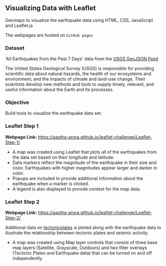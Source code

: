 ## Visualizing Data with Leaflet
Geomaps to visualize the earthquake data using HTML, CSS, JavaScript and Leaflet.js

The webpages are hosted on `GitHub pages`

### Dataset
'All Earthquakes from the Past 7 Days' data from the [USGS GeoJSON Feed](http://earthquake.usgs.gov/earthquakes/feed/v1.0/geojson.php)

The United States Geological Survey (USGS) is responsible for providing scientific data about natural hazards, the health of our ecosystems and environment; and the impacts of climate and land-use change. Their scientists develop new methods and tools to supply timely, relevant, and useful information about the Earth and its processes.


### Objective
Build tools to visualize the earthquake data set.


### Leaflet Step 1

**Webpage Link:**
https://aastha-arora.github.io/leaflet-challenge/Leaflet-Step-1/

* A map was created using Leaflet that plots all of the earthquakes from the data set based on their longitude and latitude.
* Data markers reflect the magnitude of the earthquake in their size and color. Earthquakes with higher magnitudes appear larger and darker in color.
* Popups are included to provide additional information about the earthquake when a marker is clicked.
* A legend is also displayed to provide context for the map data.


### Leaflet Step 2

**Webpage Link:**
https://aastha-arora.github.io/leaflet-challenge/Leaflet-Step-2/

Additional data on [tectonicplates](https://github.com/fraxen/tectonicplates) is ploted along with the earthquake data 
to illustrate the relationship between tectonic plates and seismic activity.
* A map was created using Map layer controls that consist of three base map layers (Satellite, Grayscale, Outdoors)
and two filter overlays (Tectonic Plates and Earthquake data) that can be turned on and off independently.
